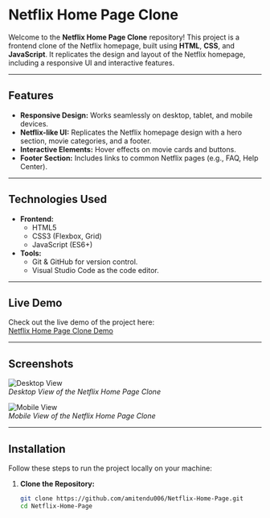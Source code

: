 # Netflix Home Page Clone

Welcome to the **Netflix Home Page Clone** repository! This project is a frontend clone of the Netflix homepage, built using **HTML**, **CSS**, and **JavaScript**. It replicates the design and layout of the Netflix homepage, including a responsive UI and interactive features.

---

## **Features**
- **Responsive Design:** Works seamlessly on desktop, tablet, and mobile devices.
- **Netflix-like UI:** Replicates the Netflix homepage design with a hero section, movie categories, and a footer.
- **Interactive Elements:** Hover effects on movie cards and buttons.
- **Footer Section:** Includes links to common Netflix pages (e.g., FAQ, Help Center).

---

## **Technologies Used**
- **Frontend:**  
  - HTML5  
  - CSS3 (Flexbox, Grid)  
  - JavaScript (ES6+)  
- **Tools:**  
  - Git & GitHub for version control.  
  - Visual Studio Code as the code editor.  

---

## **Live Demo**
Check out the live demo of the project here:  
[Netflix Home Page Clone Demo](https://amitendu006.github.io/Netflix-Home-Page/)  

---

## **Screenshots**
![Desktop View](![1](https://github.com/user-attachments/assets/1339ba37-f0b9-479e-9ef8-ef53355bb492)
)  
*Desktop View of the Netflix Home Page Clone*  

![Mobile View](![3](https://github.com/user-attachments/assets/f7e0ccad-16dc-4245-88b3-d2d2da923a03)
)  
*Mobile View of the Netflix Home Page Clone*  

---

## **Installation**
Follow these steps to run the project locally on your machine:

1. **Clone the Repository:**  
   ```bash
   git clone https://github.com/amitendu006/Netflix-Home-Page.git
   cd Netflix-Home-Page
